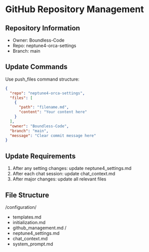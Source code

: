 # GitHub Repository Management

## Repository Information
- Owner: Boundless-Code
- Repo: neptune4-orca-settings
- Branch: main

## Update Commands
Use push_files command structure:
```json
{
  "repo": "neptune4-orca-settings",
  "files": [
    {
      "path": "filename.md",
      "content": "Your content here"
    }
  ],
  "owner": "Boundless-Code",
  "branch": "main",
  "message": "Clear commit message here"
}
```

## Update Requirements
1. After any setting changes: update neptune4_settings.md
2. After each chat session: update chat_context.md
3. After major changes: update all relevant files

## File Structure
/configuration/
  - templates.md
  - initialization.md
  - github_management.md
/
  - neptune4_settings.md
  - chat_context.md
  - system_prompt.md